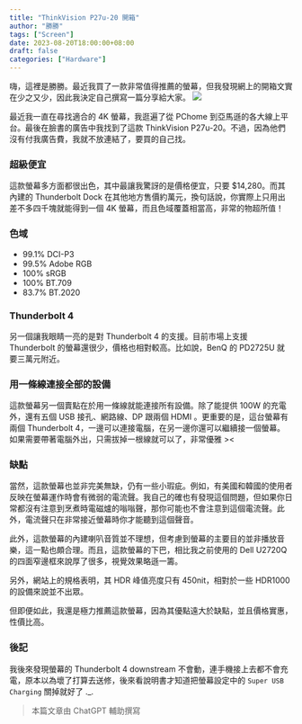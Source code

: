 ```yaml
---
title: "ThinkVision P27u-20 開箱"
author: "勝勝"
tags: ["Screen"]
date: 2023-08-20T18:00:00+08:00
draft: false
categories: ["Hardware"]
---
```


嗨，這裡是勝勝。最近我買了一款非常值得推薦的螢幕，但我發現網上的開箱文實在少之又少，因此我決定自己撰寫一篇分享給大家。
![](/img/IMG_5944.jpg)

最近我一直在尋找適合的 4K 螢幕，我逛遍了從 PChome 到亞馬遜的各大線上平台。最後在臉書的廣告中我找到了這款 ThinkVision P27u-20。不過，因為他們沒有付我廣告費，我就不放連結了，要買的自己找。

### 超級便宜

這款螢幕多方面都很出色，其中最讓我驚訝的是價格便宜，只要 $14,280。而其內建的 Thunderbolt Dock 在其他地方售價約萬元，換句話說，你實際上只用出差不多四千塊就能得到一個 4K 螢幕，而且色域覆蓋相當高，非常的物超所值！

### 色域

- 99.1% DCI-P3
- 99.5% Adobe RGB
- 100% sRGB
- 100% BT.709
- 83.7% BT.2020

### Thunderbolt 4

另一個讓我眼睛一亮的是對 Thunderbolt 4 的支援。目前市場上支援 Thunderbolt 的螢幕還很少，價格也相對較高。比如說，BenQ 的 PD2725U 就要三萬元附近。

### 用一條線連接全部的設備

這款螢幕另一個賣點在於用一條線就能連接所有設備。除了能提供 100W 的充電外，還有五個 USB 接孔、網路線、DP 跟兩個 HDMI 。更重要的是，這台螢幕有兩個 Thunderbolt 4，一邊可以連接電腦，在另一邊你還可以繼續接一個螢幕。如果需要帶著電腦外出，只需拔掉一根線就可以了，非常優雅 ><

### 缺點

當然，這款螢幕也並非完美無缺，仍有一些小瑕疵。例如，有美國和韓國的使用者反映在螢幕運作時會有微弱的電流聲。我自己的確也有發現這個問題，但如果你日常都沒有注意到烹煮時電磁爐的嗡嗡聲，那你可能也不會注意到這個電流聲。此外，電流聲只在非常接近螢幕時你才能聽到這個聲音。

此外，這款螢幕的內建喇叭音質並不理想，但考慮到螢幕的主要目的並非播放音樂，這一點也頗合理。而且，這款螢幕的下巴，相比我之前使用的 Dell U2720Q 的四面窄邊框來說厚了很多，視覺效果略遜一籌。

另外，網站上的規格表明，其 HDR 峰值亮度只有 450nit，相對於一些 HDR1000 的設備來說並不出眾。

但即便如此，我還是極力推薦這款螢幕，因為其優點遠大於缺點，並且價格實惠，性價比高。

### 後記

我後來發現螢幕的 Thunderbolt 4 downstream 不會動，連手機接上去都不會充電，原本以為壞了打算去送修，後來看說明書才知道把螢幕設定中的 `Super USB Charging` 關掉就好了 .\_.

> 本篇文章由 ChatGPT 輔助撰寫
